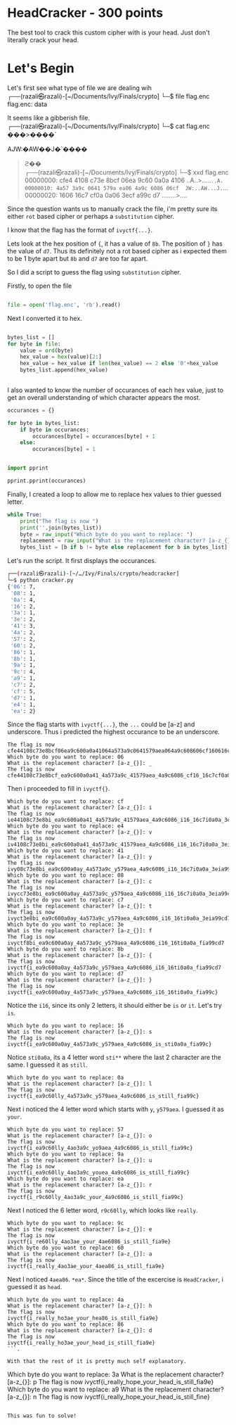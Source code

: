 # HeadCracker - 300 points

The best tool to crack this custom cipher with is your head. Just don't literally crack your head.


# Let's Begin

Let's first see what type of file we are dealing wih                                                               
┌──(razali㉿razali)-[~/Documents/Ivy/Finals/crypto]
└─$ file flag.enc          
flag.enc: data

It seems like a gibberish file.                                                                                                                                                                                                                                             
┌──(razali㉿razali)-[~/Documents/Ivy/Finals/crypto]
└─$ cat flag.enc           
���>����`

AJW:�AW��J�`����

>ϩ��                                                                                                                                                                                                                                             
┌──(razali㉿razali)-[~/Documents/Ivy/Finals/crypto]
└─$ xxd flag.enc 
00000000: cfe4 4108 c73e 8bcf 06ea 9c60 0a0a 4106  ..A..>.....`..A.
00000010: 4a57 3a9c 0641 579a ea06 4a9c 6086 06cf  JW:..AW...J.`...
00000020: 1606 16c7 cf0a 0a06 3ecf a99c d7         ........>....


Since the question wants us to manually crack the file, i'm pretty sure its either `rot` based cipher or perhaps
a `substitution` cipher.

I know that the flag has the format of `ivyctf{...}`.

Lets look at the hex position of `{`, it has a value of `8b`.
The position of `}` has the value of `d7`. Thus its definitely not a rot based cipher as i expected them to be 1 byte apart but `8b` and `d7` are too far apart.

So I did a script to guess the flag using `substitution` cipher.

Firstly, to open the file


```py

file = open('flag.enc', 'rb').read()

```

Next I converted it to hex.

```py

bytes_list = []
for byte in file:
    value = ord(byte)
    hex_value = hex(value)[2:]
    hex_value = hex_value if len(hex_value) == 2 else '0'+hex_value
    bytes_list.append(hex_value)
	
```

I also wanted to know the number of occurances of each hex value, just to get an overall
understanding of which character appears the most.

```py
occurances = {}

for byte in bytes_list:
    if byte in occurances:
        occurances[byte] = occurances[byte] + 1
    else:
        occurances[byte] = 1


import pprint

pprint.pprint(occurances)
```

Finally, I created a loop to allow me to replace hex values to thier guessed letter.

```py
while True:
    print("The flag is now ")
    print(''.join(bytes_list))
    byte = raw_input("Which byte do you want to replace: ")
    replacement = raw_input("What is the replacement character? [a-z_{}]: ")
    bytes_list = [b if b != byte else replacement for b in bytes_list]

```

Let's run the script. It first displays the occurances.
```sh
┌──(razali㉿razali)-[~/…/Ivy/Finals/crypto/headcracker]
└─$ python cracker.py
{'06': 7,
 '08': 1,
 '0a': 4,
 '16': 2,
 '3a': 1,
 '3e': 2,
 '41': 3,
 '4a': 2,
 '57': 2,
 '60': 2,
 '86': 1,
 '8b': 1,
 '9a': 1,
 '9c': 4,
 'a9': 1,
 'c7': 2,
 'cf': 5,
 'd7': 1,
 'e4': 1,
 'ea': 2}
 ```
 Since the flag starts with `ivyctf{...}`, the `...` could be [a-z] and underscore.
 Thus i predicted the highest occurance to be an underscore.
 
 ```
The flag is now 
cfe44108c73e8bcf06ea9c600a0a41064a573a9c0641579aea064a9c608606cf160616c7cf0a0a063ecfa99cd7
Which byte do you want to replace: 06
What is the replacement character? [a-z_{}]: _
The flag is now 
cfe44108c73e8bcf_ea9c600a0a41_4a573a9c_41579aea_4a9c6086_cf16_16c7cf0a0a_3ecfa99cd7
```
Then i proceeded to fill in `ivyctf{}`.

```
Which byte do you want to replace: cf
What is the replacement character? [a-z_{}]: i
The flag is now 
ie44108c73e8bi_ea9c600a0a41_4a573a9c_41579aea_4a9c6086_i16_16c7i0a0a_3eia99cd7
Which byte do you want to replace: e4
What is the replacement character? [a-z_{}]: v
The flag is now 
iv4108c73e8bi_ea9c600a0a41_4a573a9c_41579aea_4a9c6086_i16_16c7i0a0a_3eia99cd7
Which byte do you want to replace: 41
What is the replacement character? [a-z_{}]: y
The flag is now 
ivy08c73e8bi_ea9c600a0ay_4a573a9c_y579aea_4a9c6086_i16_16c7i0a0a_3eia99cd7
Which byte do you want to replace: 08
What is the replacement character? [a-z_{}]: c
The flag is now 
ivycc73e8bi_ea9c600a0ay_4a573a9c_y579aea_4a9c6086_i16_16c7i0a0a_3eia99cd7
Which byte do you want to replace: c7
What is the replacement character? [a-z_{}]: t
The flag is now 
ivyct3e8bi_ea9c600a0ay_4a573a9c_y579aea_4a9c6086_i16_16ti0a0a_3eia99cd7
Which byte do you want to replace: 3e
What is the replacement character? [a-z_{}]: f
The flag is now 
ivyctf8bi_ea9c600a0ay_4a573a9c_y579aea_4a9c6086_i16_16ti0a0a_fia99cd7
Which byte do you want to replace: 8b
What is the replacement character? [a-z_{}]: {
The flag is now 
ivyctf{i_ea9c600a0ay_4a573a9c_y579aea_4a9c6086_i16_16ti0a0a_fia99cd7
Which byte do you want to replace: d7
What is the replacement character? [a-z_{}]: }
The flag is now 
ivyctf{i_ea9c600a0ay_4a573a9c_y579aea_4a9c6086_i16_16ti0a0a_fia99c}
```

Notice the `i16`, since its only 2 letters, it should either be `is` or `it`.
Let's try `is`.

```
Which byte do you want to replace: 16
What is the replacement character? [a-z_{}]: s
The flag is now 
ivyctf{i_ea9c600a0ay_4a573a9c_y579aea_4a9c6086_is_sti0a0a_fia99c}
```

Notice `sti0a0a`, its a 4 letter word `sti**` where the last 2 character are the same. I guessed it as `still`.

```
Which byte do you want to replace: 0a
What is the replacement character? [a-z_{}]: l
The flag is now 
ivyctf{i_ea9c60lly_4a573a9c_y579aea_4a9c6086_is_still_fia99c}
```
Next i noticed the 4 letter word which starts with `y`, `y579aea`. I guessed it as `your`.

```
Which byte do you want to replace: 57
What is the replacement character? [a-z_{}]: o
The flag is now 
ivyctf{i_ea9c60lly_4ao3a9c_yo9aea_4a9c6086_is_still_fia99c}
Which byte do you want to replace: 9a
What is the replacement character? [a-z_{}]: u
The flag is now 
ivyctf{i_ea9c60lly_4ao3a9c_youea_4a9c6086_is_still_fia99c}
Which byte do you want to replace: ea
What is the replacement character? [a-z_{}]: r
The flag is now 
ivyctf{i_r9c60lly_4ao3a9c_your_4a9c6086_is_still_fia99c}
```

Next I noticed the 6 letter word, `r9c60lly`, which looks like `really`.

```
Which byte do you want to replace: 9c
What is the replacement character? [a-z_{}]: e
The flag is now 
ivyctf{i_re60lly_4ao3ae_your_4ae6086_is_still_fia9e}
Which byte do you want to replace: 60
What is the replacement character? [a-z_{}]: a
The flag is now 
ivyctf{i_really_4ao3ae_your_4aea86_is_still_fia9e}

```

Next I noticed `4aea86`. `*ea*`. Since the title of the excercise is `HeadCracker`, i guessed it as `head`.

```
Which byte do you want to replace: 4a
What is the replacement character? [a-z_{}]: h
The flag is now 
ivyctf{i_really_ho3ae_your_hea86_is_still_fia9e}
Which byte do you want to replace: 86
What is the replacement character? [a-z_{}]: d
The flag is now 
ivyctf{i_really_ho3ae_your_head_is_still_fia9e}
```.

With that the rest of it is pretty much self explanatory.
```
Which byte do you want to replace: 3a
What is the replacement character? [a-z_{}]: p
The flag is now 
ivyctf{i_really_hope_your_head_is_still_fia9e}
Which byte do you want to replace: a9
What is the replacement character? [a-z_{}]: n
The flag is now 
ivyctf{i_really_hope_your_head_is_still_fine}
```

This was fun to solve!